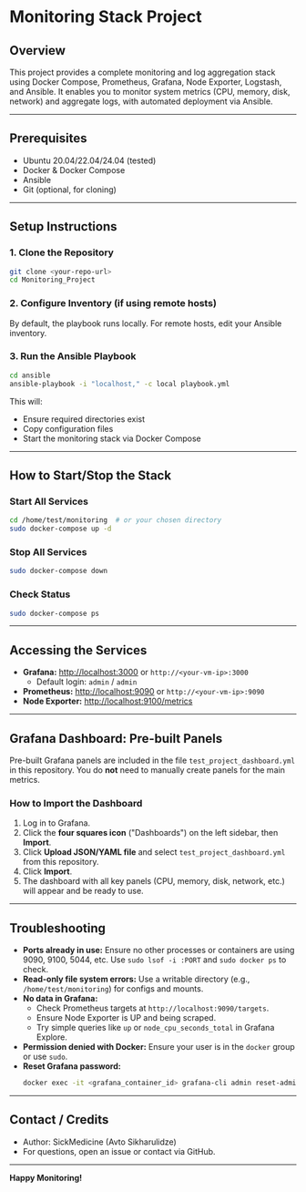 # Monitoring Stack Project

## Overview
This project provides a complete monitoring and log aggregation stack using Docker Compose, Prometheus, Grafana, Node Exporter, Logstash, and Ansible. It enables you to monitor system metrics (CPU, memory, disk, network) and aggregate logs, with automated deployment via Ansible.

---

## Prerequisites
- Ubuntu 20.04/22.04/24.04 (tested)
- Docker & Docker Compose
- Ansible
- Git (optional, for cloning)

---

## Setup Instructions

### 1. Clone the Repository
```bash
git clone <your-repo-url>
cd Monitoring_Project
```

### 2. Configure Inventory (if using remote hosts)
By default, the playbook runs locally. For remote hosts, edit your Ansible inventory.

### 3. Run the Ansible Playbook
```bash
cd ansible
ansible-playbook -i "localhost," -c local playbook.yml
```
This will:
- Ensure required directories exist
- Copy configuration files
- Start the monitoring stack via Docker Compose

---

## How to Start/Stop the Stack

### Start All Services
```bash
cd /home/test/monitoring  # or your chosen directory
sudo docker-compose up -d
```

### Stop All Services
```bash
sudo docker-compose down
```

### Check Status
```bash
sudo docker-compose ps
```

---

## Accessing the Services

- **Grafana:** [http://localhost:3000](http://localhost:3000) or `http://<your-vm-ip>:3000`
  - Default login: `admin` / `admin`
- **Prometheus:** [http://localhost:9090](http://localhost:9090) or `http://<your-vm-ip>:9090`
- **Node Exporter:** [http://localhost:9100/metrics](http://localhost:9100/metrics)

---

## Grafana Dashboard: Pre-built Panels

Pre-built Grafana panels are included in the file `test_project_dashboard.yml` in this repository. You do **not** need to manually create panels for the main metrics.

### How to Import the Dashboard
1. Log in to Grafana.
2. Click the **four squares icon** ("Dashboards") on the left sidebar, then **Import**.
3. Click **Upload JSON/YAML file** and select `test_project_dashboard.yml` from this repository.
4. Click **Import**.
5. The dashboard with all key panels (CPU, memory, disk, network, etc.) will appear and be ready to use.

---


## Troubleshooting
- **Ports already in use:** Ensure no other processes or containers are using 9090, 9100, 5044, etc. Use `sudo lsof -i :PORT` and `sudo docker ps` to check.
- **Read-only file system errors:** Use a writable directory (e.g., `/home/test/monitoring`) for configs and mounts.
- **No data in Grafana:**
  - Check Prometheus targets at `http://localhost:9090/targets`.
  - Ensure Node Exporter is UP and being scraped.
  - Try simple queries like `up` or `node_cpu_seconds_total` in Grafana Explore.
- **Permission denied with Docker:** Ensure your user is in the `docker` group or use `sudo`.
- **Reset Grafana password:**
  ```bash
  docker exec -it <grafana_container_id> grafana-cli admin reset-admin-password NEWPASSWORD
  ```

---

## Contact / Credits
- Author: SickMedicine (Avto Sikharulidze)
- For questions, open an issue or contact via GitHub.

---

**Happy Monitoring!** 